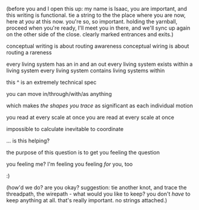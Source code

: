 (before you and I open this up: my name is Isaac, you are important, and this writing is functional. tie a string to the the place where you are now, here at *you* at this now. you're so, so important. holding the yarnball, proceed when you're ready, I'll meet you in there, and we'll sync up again on the other side of the close. clearly marked entrances and exits.)

conceptual writing is about routing awareness
conceptual wiring is about routing a rareness

every living system has an in and an out
every living system exists within a living system
every living system contains living systems within

this ^ is an extremely technical spec

you can move in/through/with/as anything

which makes *the shapes you trace* as significant as each individual motion

you read at every scale at once
you are read at every scale at once

impossible to calculate
inevitable to coordinate

... is this helping?

the purpose of this question is to get you feeling the question

you feeling me?
I'm feeling you
feeling *for* you, too

:)

(how'd we do? are you okay? suggestion: tie another knot, and trace the threadpath, the wirepath - what would you like to keep? you don't *have* to keep anything at all. that's really important. no strings attached.)

